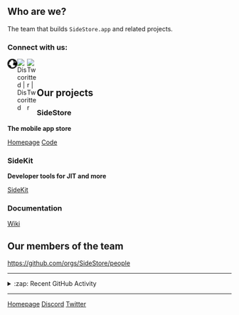 <!-- 
Docs: How to use GitHub README and actions to auto-generate embedded content.
https://github.com/anuraghazra/github-readme-stats
https://www.youtube.com/watch?v=n6d4KHSKqGk
https://github.com/rahuldkjain/github-profile-readme-generator
 -->

## Who are we?

The team that builds `SideStore.app` and related projects.

### Connect with us:

<!--
[![Website](https://img.shields.io/website?label=sidestore.io&style=for-the-badge&url=https://sidestore.io)](https://sidestore.io)
[![Twitter Follow](https://img.shields.io/twitter/follow/sidestore_io?color=1DA1F2&logo=twitter&style=for-the-badge)](https://twitter.com/intent/follow?original_referer=https%3A%2F%2Fgithub.com%2Fsidestore&screen_name=sidestore)
[![GitHub Followers](https://img.shields.io/github/followers/sidestore?style=for-the-badge)]()
[![GitHub Sponsors](https://img.shields.io/github/sponsors/sidestore?style=for-the-badge
)]() 
-->

[<img align="left" alt="sidestore.io" width="22px" src="https://raw.githubusercontent.com/iconic/open-iconic/master/svg/globe.svg" />][website]
[<img align="left" alt="Discord | Discord" width="22px" src="https://cdn.jsdelivr.net/npm/simple-icons@v3/icons/discord.svg" />][discord]
[<img align="left" alt="Twitter | Twitter" width="22px" src="https://cdn.jsdelivr.net/npm/simple-icons@v3/icons/twitter.svg" />][twitter]

<br />
<br />

## Our projects

### SideStore

__The mobile app store__

[Homepage][website]
[Code][git.sidestore]

### SideKit

__Developer tools for JIT and more__

[SideKit][git.sidekit]

### Documentation

[Wiki][wiki]

## Our members of the team

https://github.com/orgs/SideStore/people

---

<details>
  <summary>:zap: Recent GitHub Activity</summary>

<!--START_SECTION:activity-->
1. 🗣 Commented on [#951](https://github.com/SideStore/SideStore/issues/951) in [SideStore/SideStore](https://github.com/SideStore/SideStore)
2. 🗣 Commented on [#966](https://github.com/SideStore/SideStore/issues/966) in [SideStore/SideStore](https://github.com/SideStore/SideStore)
3. 🗣 Commented on [#969](https://github.com/SideStore/SideStore/issues/969) in [SideStore/SideStore](https://github.com/SideStore/SideStore)
4. ❗️ Opened issue [#969](https://github.com/SideStore/SideStore/issues/969) in [SideStore/SideStore](https://github.com/SideStore/SideStore)
5. ❗️ Closed issue [#967](https://github.com/SideStore/SideStore/issues/967) in [SideStore/SideStore](https://github.com/SideStore/SideStore)
6. 🗣 Commented on [#967](https://github.com/SideStore/SideStore/issues/967) in [SideStore/SideStore](https://github.com/SideStore/SideStore)
7. ❗️ Opened issue [#967](https://github.com/SideStore/SideStore/issues/967) in [SideStore/SideStore](https://github.com/SideStore/SideStore)
8. 🗣 Commented on [#933](https://github.com/SideStore/SideStore/issues/933) in [SideStore/SideStore](https://github.com/SideStore/SideStore)
9. 🗣 Commented on [#65](https://github.com/SideStore/SideStore/issues/65) in [SideStore/SideStore](https://github.com/SideStore/SideStore)
10. ❗️ Opened issue [#966](https://github.com/SideStore/SideStore/issues/966) in [SideStore/SideStore](https://github.com/SideStore/SideStore)
11. ❗️ Opened issue [#965](https://github.com/SideStore/SideStore/issues/965) in [SideStore/SideStore](https://github.com/SideStore/SideStore)
12. 🗣 Commented on [#896](https://github.com/SideStore/SideStore/issues/896) in [SideStore/SideStore](https://github.com/SideStore/SideStore)
13. 🗣 Commented on [#805](https://github.com/SideStore/SideStore/issues/805) in [SideStore/SideStore](https://github.com/SideStore/SideStore)
14. ❗️ Opened issue [#964](https://github.com/SideStore/SideStore/issues/964) in [SideStore/SideStore](https://github.com/SideStore/SideStore)
15. ❗️ Opened issue [#963](https://github.com/SideStore/SideStore/issues/963) in [SideStore/SideStore](https://github.com/SideStore/SideStore)
16. 🗣 Commented on [#951](https://github.com/SideStore/SideStore/issues/951) in [SideStore/SideStore](https://github.com/SideStore/SideStore)
17. ❗️ Opened issue [#10](https://github.com/SideStore/StosVPN/issues/10) in [SideStore/StosVPN](https://github.com/SideStore/StosVPN)
18. ❗️ Opened issue [#9](https://github.com/SideStore/StosVPN/issues/9) in [SideStore/StosVPN](https://github.com/SideStore/StosVPN)
19. 🗣 Commented on [#936](https://github.com/SideStore/SideStore/issues/936) in [SideStore/SideStore](https://github.com/SideStore/SideStore)
20. 🗣 Commented on [#497](https://github.com/SideStore/SideStore/issues/497) in [SideStore/SideStore](https://github.com/SideStore/SideStore)
<!--END_SECTION:activity-->

</details>

---

[Homepage][patreon] [Discord][discord] [Twitter][twitter]

<!--
- [Patreon][patreon]
- [OpenCollective][opencollective]
- [YouTube][youtube]
-->

[website]: https://sidestore.io
[wiki]: https://wiki.sidestore.io
[twitter]: https://twitter.com/sidestore_io
[discord]: https://discord.gg/sidestore-949183273383395328
[youtube]: https://youtube.com/TODO
[patreon]: https://www.patreon.com/SideStore
[opencollective]: https://opencollective.com/TODO
[git.sidestore]: https://github.com/SideStore/SideStore/
[git.sidekit]: https://github.com/SideStore/SideKit

